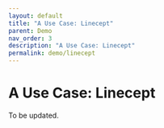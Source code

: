 ```yaml
---
layout: default
title: "A Use Case: Linecept"
parent: Demo
nav_order: 3
description: "A Use Case: Linecept"
permalink: demo/linecept
---
```


# A Use Case: Linecept

To be updated.
